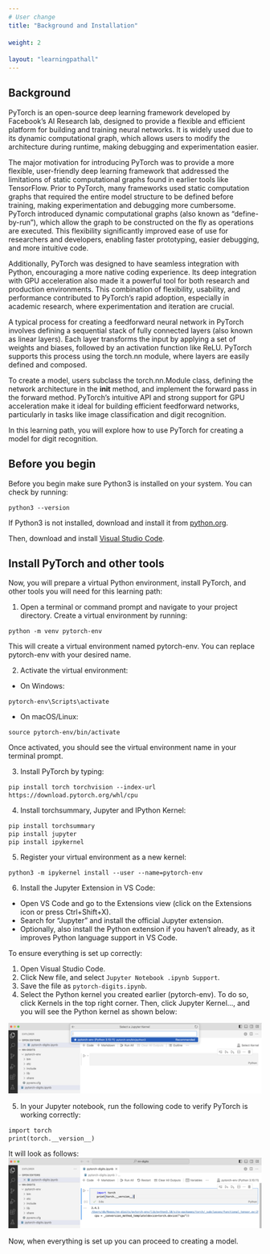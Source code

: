 ```yaml
---
# User change
title: "Background and Installation"

weight: 2

layout: "learningpathall"
---
```


## Background
PyTorch is an open-source deep learning framework developed by Facebook’s AI Research lab, designed to provide a flexible and efficient platform for building and training neural networks. It is widely used due to its dynamic computational graph, which allows users to modify the architecture during runtime, making debugging and experimentation easier. 

The major motivation for introducing PyTorch was to provide a more flexible, user-friendly deep learning framework that addressed the limitations of static computational graphs found in earlier tools like TensorFlow. Prior to PyTorch, many frameworks used static computation graphs that required the entire model structure to be defined before training, making experimentation and debugging more cumbersome. PyTorch introduced dynamic computational graphs (also known as “define-by-run”), which allow the graph to be constructed on the fly as operations are executed. This flexibility significantly improved ease of use for researchers and developers, enabling faster prototyping, easier debugging, and more intuitive code.

Additionally, PyTorch was designed to have seamless integration with Python, encouraging a more native coding experience. Its deep integration with GPU acceleration also made it a powerful tool for both research and production environments. This combination of flexibility, usability, and performance contributed to PyTorch’s rapid adoption, especially in academic research, where experimentation and iteration are crucial.

A typical process for creating a feedforward neural network in PyTorch involves defining a sequential stack of fully connected layers (also known as linear layers). Each layer transforms the input by applying a set of weights and biases, followed by an activation function like ReLU. PyTorch supports this process using the torch.nn module, where layers are easily defined and composed.

To create a model, users subclass the torch.nn.Module class, defining the network architecture in the __init__ method, and implement the forward pass in the forward method. PyTorch’s intuitive API and strong support for GPU acceleration make it ideal for building efficient feedforward networks, particularly in tasks like image classification and digit recognition.

In this learning path, you will explore how to use PyTorch for creating a model for digit recognition. 

## Before you begin
Before you begin make sure Python3 is installed on your system. You can check by running:

```console
python3 --version
```

If Python3 is not installed, download and install it from [python.org](https://www.python.org/downloads/).

Then, download and install [Visual Studio Code](https://code.visualstudio.com/download).

## Install PyTorch and other tools
Now, you will prepare a virtual Python environment, install PyTorch, and other tools you will need for this learning path:
1. Open a terminal or command prompt and navigate to your project directory. Create a virtual environment by running:
```console
python -m venv pytorch-env
```
This will create a virtual environment named pytorch-env. You can replace pytorch-env with your desired name.

2. Activate the virtual environment:
* On Windows:
```console
pytorch-env\Scripts\activate
```
* On macOS/Linux: 
```console
source pytorch-env/bin/activate
```

Once activated, you should see the virtual environment name in your terminal prompt.

3. Install PyTorch by typing:
```console
pip install torch torchvision --index-url https://download.pytorch.org/whl/cpu
```

4. Install torchsummary, Jupyter and IPython Kernel:
```console
pip install torchsummary
pip install jupyter
pip install ipykernel
```

5. Register your virtual environment as a new kernel:
```console
python3 -m ipykernel install --user --name=pytorch-env
```

6. Install the Jupyter Extension in VS Code:
* Open VS Code and go to the Extensions view (click on the Extensions icon or press Ctrl+Shift+X).
* Search for “Jupyter” and install the official Jupyter extension.
* Optionally, also install the Python extension if you haven’t already, as it improves Python language support in VS Code.

To ensure everything is set up correctly:
1. Open Visual Studio Code. 
2. Click New file, and select `Jupyter Notebook .ipynb Support`.
3. Save the file as `pytorch-digits.ipynb`.
4. Select the Python kernel you created earlier (pytorch-env). To do so, click Kernels in the top right corner. Then, click Jupyter Kernel..., and you will see the Python kernel as shown below:

![img1](Figures/01.png)

5. In your Jupyter notebook, run the following code to verify PyTorch is working correctly:
```console
import torch
print(torch.__version__)
```

It will look as follows:
![img2](Figures/02.png)

Now, when everything is set up you can proceed to creating a model.
